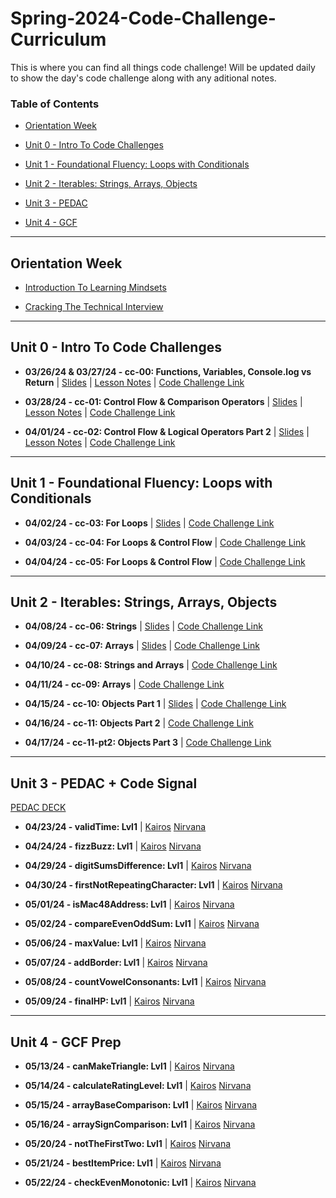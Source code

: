 # Spring-2024-Code-Challenge-Curriculum
This is where you can find all things code challenge! Will be updated daily to show the day's code challenge along with any aditional notes.

### Table of Contents

- [Orientation Week](#orientation-week)

- [Unit 0 - Intro To Code Challenges](#unit-0---intro-to-code-challenges)

- [Unit 1 - Foundational Fluency: Loops with Conditionals](#unit-1---foundational-fluency-loops-with-conditionals)

- [Unit 2 - Iterables: Strings, Arrays, Objects](#unit-2---iterables-strings-arrays-objects)

- [Unit 3 - PEDAC](#unit-3---pedac)

- [Unit 4 - GCF](#unit-4---gcf)

 ---

 ## Orientation Week
- [Introduction To Learning Mindsets](https://docs.google.com/presentation/d/1jTQIlfKSDHDS9VUeqH8YwKO40ObkoSDVm95yQ5Jd_1w/edit?usp=sharing)

- [Cracking The Technical Interview](https://docs.google.com/presentation/d/13xx2GRExiXtzVUM6iQUeVcJs_ru_egnAP1S1Pqv5w9c/edit?usp=sharing)

---

## Unit 0 - Intro To Code Challenges 
- **03/26/24 & 03/27/24  - cc-00: Functions, Variables, Console.log vs Return** | [Slides](https://docs.google.com/presentation/d/1zciQnt7-QXmWYaWna1Z3xmzmEYDLQXGF80SZYpQGFsw/edit?usp=sharing) | [Lesson Notes](./cc-unit-0/cc-00-functions.md) | [Code Challenge Link](https://classroom.github.com/a/bmqpVa7I)

- **03/28/24  - cc-01: Control Flow & Comparison Operators** | [Slides](https://docs.google.com/presentation/d/11Mk9qhVFFI_THVPHo4IkSa0BD8340Hf3KN9e_MPhq70/edit?usp=sharing) | [Lesson Notes](./cc-unit-0/10-04-cc-01-operators.md) | [Code Challenge Link](https://classroom.github.com/a/DAxtlwvx)

- **04/01/24  - cc-02: Control Flow & Logical Operators Part 2** | [Slides](https://docs.google.com/presentation/d/1EYxB8WNEMvSzd8wn-dm82q4XEx0L2M9f7_WI_-ldZK4/edit?usp=sharing) | [Lesson Notes](./cc-unit-0/10-04-cc-01-operators.md) | [Code Challenge Link](https://classroom.github.com/a/nulDiObT)

---

## Unit 1 - Foundational Fluency: Loops with Conditionals 
- **04/02/24 - cc-03: For Loops** | [Slides](https://docs.google.com/presentation/d/1pD7k-ulyWm3hP1GtApBh9R6ng7IkwlCdAvQpatTNhH8/edit?usp=sharing) | [Code Challenge Link](https://classroom.github.com/a/jGPlvFiy)

- **04/03/24 - cc-04: For Loops & Control Flow** | [Code Challenge Link](https://classroom.github.com/a/O9bsiZV6)

- **04/04/24 - cc-05: For Loops & Control Flow** | [Code Challenge Link](https://classroom.github.com/a/fohW6hZr)

---

## Unit 2 -  Iterables: Strings, Arrays, Objects
- **04/08/24 - cc-06: Strings** | [Slides](https://docs.google.com/presentation/d/1bVPo9Vz5UTMmdsv54-yNni7QLuDkwjKBKYG2Jo5_c3A/edit?usp=sharing) | [Code Challenge Link](https://classroom.github.com/a/pDKQtVNg)

- **04/09/24 - cc-07: Arrays** | [Slides](https://docs.google.com/presentation/d/1d3QDkTUDEOTSUDkcj9_gPfsHmwywAKlkW2EUtHKLwYU/edit?usp=sharing) | [Code Challenge Link](https://classroom.github.com/a/XghK1XU-)

- **04/10/24 - cc-08: Strings and Arrays** | [Code Challenge Link](https://classroom.github.com/a/roypsjfT)

- **04/11/24 - cc-09: Arrays** | [Code Challenge Link](https://classroom.github.com/a/l9XuDgM6)

- **04/15/24 - cc-10: Objects Part 1** | [Slides](https://docs.google.com/presentation/d/1qnnqIeF67p7jMJm_KZNLnJFBp3X64RMpSTfw2F-uU_E/edit?usp=sharing) | [Code Challenge Link](https://classroom.github.com/a/TZC_k7tZ)

- **04/16/24 - cc-11: Objects Part 2** | [Code Challenge Link](https://classroom.github.com/a/OrIyMv1H)
  
- **04/17/24 - cc-11-pt2: Objects Part 3** | [Code Challenge Link](https://classroom.github.com/a/2hKimMDl)

---

## Unit 3 - PEDAC + Code Signal
[PEDAC DECK](https://docs.google.com/presentation/d/1A2W91EE5OVKmrQUBtXhYI-ltwBp-43KsyNxkDC7oBrk/edit)

- **04/23/24 - validTime: Lvl1** | [Kairos](https://app.codesignal.com/public-test/2RqXw3iAAsx4QvSvJ/ag6Gfh6vc7gsGz) [Nirvana](https://app.codesignal.com/public-test/2RqXw3iAAsx4QvSvJ/xjwoworaBG6jLE)

- **04/24/24 - fizzBuzz: Lvl1** | [Kairos](https://app.codesignal.com/public-test/KS6axD7Ei6BYvegJe/6FisEuCm65Fs5d) [Nirvana](https://app.codesignal.com/public-test/2RqXw3iAAsx4QvSvJ/xjwoworaBG6jLE)

- **04/29/24 - digitSumsDifference: Lvl1** | [Kairos](https://app.codesignal.com/public-test/te4eMeg5PXvWBZFJb/A4yKNQcJif2jMy) [Nirvana](https://app.codesignal.com/public-test/te4eMeg5PXvWBZFJb/DcmDLB5ov9fDYg)

- **04/30/24 - firstNotRepeatingCharacter: Lvl1** | [Kairos](https://app.codesignal.com/public-test/YXkz6PSFtum3eKi2a/EuQToFwRudN3Nf) [Nirvana](https://app.codesignal.com/public-test/YXkz6PSFtum3eKi2a/CPMgdSjrKYbTne)

- **05/01/24 - isMac48Address: Lvl1** | [Kairos](https://app.codesignal.com/public-test/MTmaxyEJqSNQ2haC5/pmCD4ts74QcRh8) [Nirvana](https://app.codesignal.com/public-test/MTmaxyEJqSNQ2haC5/muH6w7eFapdaag)

- **05/02/24 - compareEvenOddSum: Lvl1** | [Kairos](https://app.codesignal.com/public-test/qcXw62QsS8kswYZvf/uwCCujEYwvAeF7) [Nirvana](https://app.codesignal.com/public-test/qcXw62QsS8kswYZvf/5X7AGSB8pPqxKv)

- **05/06/24 - maxValue: Lvl1** | [Kairos](https://app.codesignal.com/public-test/NZEsFoKtj64curGWi/g2G89edrWu4Kqs) [Nirvana](https://app.codesignal.com/public-test/NZEsFoKtj64curGWi/v5DoWc5iggdJ3w)

- **05/07/24 - addBorder: Lvl1** | [Kairos](https://app.codesignal.com/public-test/sAeNanDsXEaf7JZJN/2xgoz8fXjyj9rz) [Nirvana](https://app.codesignal.com/public-test/sAeNanDsXEaf7JZJN/htHqtoKma88ktS)

- **05/08/24 - countVowelConsonants: Lvl1** | [Kairos](https://app.codesignal.com/public-test/v9AAfiS6f4gtwFxeR/9jnsZxrw2oBZwt) [Nirvana](https://app.codesignal.com/public-test/v9AAfiS6f4gtwFxeR/gcbkx2ngXSp94g)

- **05/09/24 - finalHP: Lvl1** | [Kairos](https://app.codesignal.com/public-test/XM4nRt8XZ25TCbD9j/4hccX7sPQpzx7o) [Nirvana](https://app.codesignal.com/public-test/XM4nRt8XZ25TCbD9j/CNrQHaCW5XHZES)

---

## Unit 4 - GCF Prep
- **05/13/24 - canMakeTriangle: Lvl1** | [Kairos](https://app.codesignal.com/public-test/i4Zo2SDdgukBvYyM6/X7yD6gmN3oB68r) [Nirvana](https://app.codesignal.com/public-test/i4Zo2SDdgukBvYyM6/gKHfhpxYT6NGuF)
  
- **05/14/24 - calculateRatingLevel: Lvl1** | [Kairos](https://app.codesignal.com/public-test/sj5u439YEpvnEKpWN/aCf3shycrhgFiX) [Nirvana](https://app.codesignal.com/public-test/sj5u439YEpvnEKpWN/EnvQuDyfvFouA2)

- **05/15/24 - arrayBaseComparison: Lvl1** | [Kairos](https://app.codesignal.com/public-test/QNZZwNhwG3QAeWEYj/uC7FLu3SyKjAAT) [Nirvana](https://app.codesignal.com/public-test/QNZZwNhwG3QAeWEYj/K8gWckHb6vtAfC)

- **05/16/24 - arraySignComparison: Lvl1** | [Kairos](https://app.codesignal.com/public-test/ZMaW32Cgkh6F3HHGh/dRpnav5o8qrmmZ) [Nirvana](https://app.codesignal.com/public-test/ZMaW32Cgkh6F3HHGh/wvm5KdRG97uPJZ)

- **05/20/24 - notTheFirstTwo: Lvl1** | [Kairos](https://app.codesignal.com/public-test/kaJixwudmtxW8yNTJ/sfArmg9kP6APTW) [Nirvana](https://app.codesignal.com/public-test/kaJixwudmtxW8yNTJ/bELRqeZEfaoY3Z)
  
- **05/21/24 - bestItemPrice: Lvl1** | [Kairos](https://app.codesignal.com/public-test/bSyfseoANhQcXNfMx/nim3RcbjmAiano) [Nirvana](https://app.codesignal.com/public-test/bSyfseoANhQcXNfMx/HDGyp7ZcERFf7L)
  
- **05/22/24 - checkEvenMonotonic: Lvl1** | [Kairos](https://app.codesignal.com/public-test/v8QPyrGbADYpY6r5n/sZ3cXqKyFyjxvX) [Nirvana](https://app.codesignal.com/public-test/v8QPyrGbADYpY6r5n/ZrBqcnrD6YL98R)
